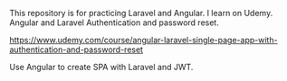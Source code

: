 This repository is for practicing Laravel and Angular. I learn on Udemy. 
Angular and Laravel Authentication and password reset.

https://www.udemy.com/course/angular-laravel-single-page-app-with-authentication-and-password-reset

Use Angular to create SPA with Laravel and JWT.
